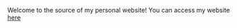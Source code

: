 Welcome to the source of my personal website! You can access my website [here](https://www.adriankosasih.com)
